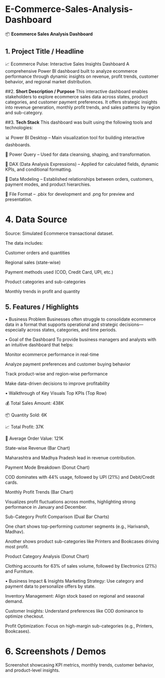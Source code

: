 # E-Commerce-Sales-Analysis-Dashboard

📦 **Ecommerce Sales Analysis Dashboard**

## **1. Project Title / Headline**
📈 Ecommerce Pulse: Interactive Sales Insights Dashboard
A comprehensive Power BI dashboard built to analyze ecommerce performance through dynamic insights on revenue, profit trends, customer behavior, and regional market distribution.



##2. **Short Description / Purpose**
This interactive dashboard enables stakeholders to explore ecommerce sales data across states, product categories, and customer payment preferences. It offers strategic insights into revenue generation, monthly profit trends, and sales patterns by region and sub-category.



##3. **Tech Stack**
This dashboard was built using the following tools and technologies:

📊 Power BI Desktop – Main visualization tool for building interactive dashboards.

📂 Power Query – Used for data cleansing, shaping, and transformation.

🧠 DAX (Data Analysis Expressions) – Applied for calculated fields, dynamic KPIs, and conditional formatting.

📝 Data Modeling – Established relationships between orders, customers, payment modes, and product hierarchies.

📁 File Format – .pbix for development and .png for preview and presentation.



# **4. Data Source**

Source: Simulated Ecommerce transactional dataset.

The data includes:

Customer orders and quantities

Regional sales (state-wise)

Payment methods used (COD, Credit Card, UPI, etc.)

Product categories and sub-categories

Monthly trends in profit and quantity

## **5. Features / Highlights**
• Business Problem
Businesses often struggle to consolidate ecommerce data in a format that supports operational and strategic decisions—especially across states, categories, and time periods.

• Goal of the Dashboard
To provide business managers and analysts with an intuitive dashboard that helps:

Monitor ecommerce performance in real-time

Analyze payment preferences and customer buying behavior

Track product-wise and region-wise performance

Make data-driven decisions to improve profitability

• Walkthrough of Key Visuals
Top KPIs (Top Row)

💰 Total Sales Amount: 438K

📦 Quantity Sold: 6K

📈 Total Profit: 37K

🧾 Average Order Value: 121K

State-wise Revenue (Bar Chart)

Maharashtra and Madhya Pradesh lead in revenue contribution.

Payment Mode Breakdown (Donut Chart)

COD dominates with 44% usage, followed by UPI (21%) and Debit/Credit cards.

Monthly Profit Trends (Bar Chart)

Visualizes profit fluctuations across months, highlighting strong performance in January and December.

Sub-Category Profit Comparison (Dual Bar Charts)

One chart shows top-performing customer segments (e.g., Harivansh, Madhav).

Another shows product sub-categories like Printers and Bookcases driving most profit.

Product Category Analysis (Donut Chart)

Clothing accounts for 63% of sales volume, followed by Electronics (21%) and Furniture.

• Business Impact & Insights
Marketing Strategy: Use category and payment data to personalize offers by state.

Inventory Management: Align stock based on regional and seasonal demand.

Customer Insights: Understand preferences like COD dominance to optimize checkout.

Profit Optimization: Focus on high-margin sub-categories (e.g., Printers, Bookcases).

# **6. Screenshots / Demos**

Screenshot showcasing KPI metrics, monthly trends, customer behavior, and product-level insights.

